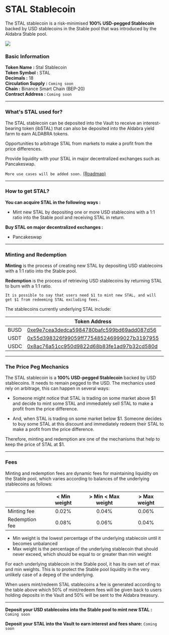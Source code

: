 <!--
order: 6
-->

# STAL Stablecoin

The STAL stablecoin is a risk-minimised **100% USD-pegged Stablecoin** backed by USD stablecoins in the Stable pool that was introduced by the Aldabra Stable pool.

![](/stal_info.png)

### Basic Information

**Token Name :** Stal Stablecoin  
**Token Symbol :** STAL  
**Decimals :** 18  
**Circulation Supply :** `Coming soon`  
**Chain :** Binance Smart Chain (BEP-20)  
**Contract Address :** `Coming soon`  
***

### What's STAL used for?

The STAL stablecoin can be deposited into the Vault to receive an interest-bearing token (ibSTAL) that can also be deposited into the Aldabra yield farm to earn ALDABRA tokens.

Opportunities to arbitrage STAL from markets to make a profit from the price differences.

Provide liquidity with your STAL in major decentralized exchanges such as Pancakeswap.

`More use cases will be added soon.` [(Roadmap)](../../getting-started/roadmap)
***

### How to get STAL?

**You can acquire STAL in the following ways :**  

- Mint new STAL by depositing one or more USD stablecoins with a 1:1 ratio into the Stable pool and receiving STAL in return.

**Buy STAL on major decentralized exchanges :**
- Pancakeswap
***

### Minting and Redemption

**Minting** is the process of creating new STAL by depositing USD stablecoins with a 1:1 ratio into the Stable pool.

**Redemption** is the process of retrieving USD stablecoins by returning STAL to burn with a 1:1 ratio.

`It is possible to say that users need $1 to mint new STAL, and will get $1 from redeeming STAL excluding fees.`

The stablecoins currently underlying STAL include:  

|      | Token Address                               |
| ---- | ------------------------------------------- |
| BUSD | [0xe9e7cea3dedca5984780bafc599bd69add087d56](https://bscscan.com/token/0xe9e7cea3dedca5984780bafc599bd69add087d56) |
| USDT | [0x55d398326f99059ff775485246999027b3197955](https://bscscan.com/token/0x55d398326f99059ff775485246999027b3197955) |
| USDC | [0x8ac76a51cc950d9822d68b83fe1ad97b32cd580d](https://bscscan.com/token/0x8ac76a51cc950d9822d68b83fe1ad97b32cd580d) |
***

### The Price Peg Mechanics

The STAL stablecoin is a **100% USD-pegged Stablecoin** backed by USD stablecoins. It needs to remain pegged to the USD. The mechanics used rely on arbitrage, this can happen in several ways:

- Someone might notice that STAL is trading on some market above $1 and decide to mint some STAL and immediately sell STAL to make a profit from the price difference.

- And, when STAL is trading on some market below $1. Someone decides to buy some STAL at this discount and immediately redeem their STAL to make a profit from the price difference.

Therefore, minting and redemption are one of the mechanisms that help to keep the price of STAL at $1.
***

### Fees

Minting and redemption fees are dynamic fees for maintaining liquidity on the Stable pool, which varies according to balances of the underlying stablecoins as follows:

|                |      < Min weight      |   > Min < Max weight   |      > Max weight      |
| -------------- | :--------------------: | :--------------------: | :--------------------: |
| Minting fee    |          0.02%         |          0.04%         |          0.06%         |
| Redemption fee |          0.08%         |          0.06%         |          0.04%         |

- Min weight is the lowest percentage of the underlying stablecoin until it becomes unbalanced  
- Max weight is the percentage of the underlying stablecoin that should never exceed, which should be equal to or greater than min weight 

For each underlying stablecoin in the Stable pool, it has its own set of max and min weights. This is to protect the Stable pool liquidity in the very unlikely case of a depeg of the underlying.

When users mint/redeem STAL stablecoins a fee is generated according to the table above which 50% of mint/redeem fees will be given back to users holding deposits in the Vault and 50% will be sent to the Aldabra treasury.
***

**Deposit your USD stablecoins into the Stable pool to mint new STAL :** `Coming soon`

**Deposit your STAL into the Vault to earn interest and fees share:** `Coming soon`